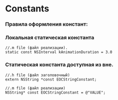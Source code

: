 Constants
==

### Правила оформления констант:

### Локальная статическая константа

```objc
//.m file (файл реализации).
static const NSInterval kAnimationDuration = 3.0
```

### Статическая константа доступная из вне.

```objc
//.h file (файл заголовочный)
extern NSString *const EOCStringConstant;

//.m file (файл реализации)
NSString* const EOCStringConstant = @"VALUE";
```









